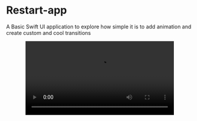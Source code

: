 # Restart-app

A Basic Swift UI application to explore how simple it is to add animation and create custom and cool transitions


<div align="center">
  <video src="https://github.com/Antonioaj/Restart-app/assets/3497141/437361eb-1487-4af7-8bd9-e4e0b7b470ef" width="400" />
</div>



